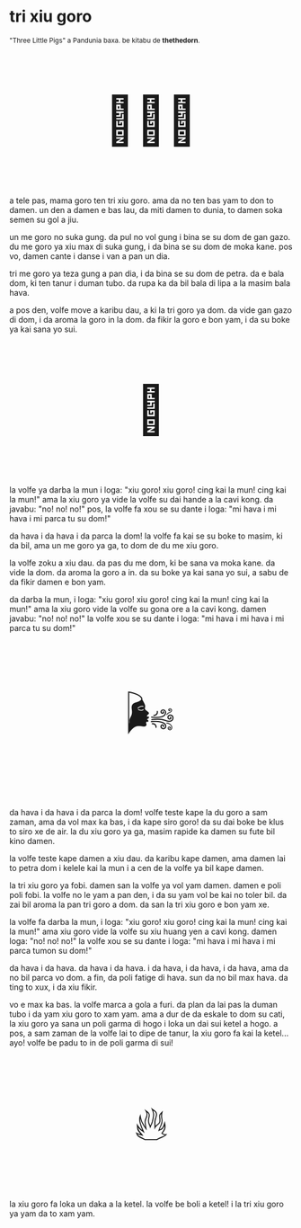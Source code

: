 # tri xiu goro

<small>"Three Little Pigs" a Pandunia baxa. be kitabu de **thethedorn**.</small>

<p style="font-size:6em;text-align:center;">🐷🐷🐷</p>

a tele pas, mama goro ten tri xiu goro.
ama da no ten bas yam to don to damen.
un den a damen e bas lau, da miti damen to dunia,
to damen soka semen su gol a jiu.

un me goro no suka gung.
da pul no vol gung i bina se su dom de gan gazo.
du me goro ya xiu max di suka gung,
i da bina se su dom de moka kane.
pos vo, damen cante i danse i van a pan un dia.

tri me goro ya teza gung a pan dia,
i da bina se su dom de petra.
da e bala dom,
ki ten tanur i duman tubo.
da rupa ka da bil bala di lipa a la masim bala hava.

a pos den, volfe move a karibu dau, a ki la tri goro ya dom.
da vide gan gazo di dom,
i da aroma la goro in la dom.
da fikir la goro e bon yam,
i da su boke ya kai sana yo sui.

<p style="font-size:6em;text-align:center;">🐺</p>

la volfe ya darba la mun i loga:
"xiu goro! xiu goro! cing kai la mun! cing kai la mun!"
ama la xiu goro ya vide la volfe su dai hande a la cavi kong.
da javabu: "no! no! no!"
pos, la volfe fa xou se su dante i loga:
"mi hava i mi hava i mi parca tu su dom!"

da hava i da hava i da parca la dom!
la volfe fa kai se su boke to masim, ki da bil,
ama un me goro ya ga,
to dom de du me xiu goro.

la volfe zoku a xiu dau.
da pas du me dom, ki be sana va moka kane.
da vide la dom.
da aroma la goro a in.
da su boke ya kai sana yo sui,
a sabu de da fikir damen e bon yam.

da darba la mun, i loga:
"xiu goro! xiu goro! cing kai la mun! cing kai la mun!"
ama la xiu goro vide la volfe su gona ore a la cavi kong.
damen javabu: "no! no! no!"
la volfe xou se su dante i loga:
"mi hava i mi hava i mi parca tu su dom!"

<p style="font-size:6em;text-align:center;">🌬️</p>

da hava i da hava i da parca la dom!
volfe teste kape la du goro a sam zaman,
ama da vol max ka bas, i da kape siro goro!
da su dai boke be klus to siro xe de air.
la du xiu goro ya ga, masim rapide ka damen su fute bil kino damen.

la volfe teste kape damen a xiu dau.
da karibu kape damen,
ama damen lai to petra dom i kelele kai la mun
i a cen de la volfe ya bil kape damen.

la tri xiu goro ya fobi.
damen san la volfe ya vol yam damen.
damen e poli poli fobi.
la volfe no le yam a pan den,
i da su yam vol be kai no toler bil.
da zai bil aroma la pan tri goro a dom.
da san la tri xiu goro e bon yam xe.

la volfe fa darba la mun, i loga:
"xiu goro! xiu goro! cing kai la mun! cing kai la mun!"
ama xiu goro vide la volfe su xiu huang yen a cavi kong.
damen loga: "no! no! no!"
la volfe xou se su dante i loga:
"mi hava i mi hava i mi parca tumon su dom!"

da hava i da hava.
da hava i da hava.
i da hava, i da hava, i da hava,
ama da no bil parca vo dom.
a fin, da poli fatige di hava.
sun da no bil max hava.
da ting to xux,
i da xiu fikir.

vo e max ka bas.
la volfe marca a gola a furi.
da plan da lai pas la duman tubo i da yam xiu goro to xam yam.
ama a dur de da eskale to dom su cati,
la xiu goro ya sana un poli garma di hogo i loka un dai sui ketel a hogo.
a pos, a sam zaman de la volfe lai to dipe de tanur,
la xiu goro fa kai la ketel...
ayo! volfe be padu to in de poli garma di sui!

<p style="font-size:6em;text-align:center;">🔥</p>

la xiu goro fa loka un daka a la ketel.
la volfe be boli a ketel!
i la tri xiu goro ya yam da to xam yam.

